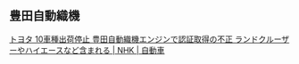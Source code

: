 ## 豊田自動織機

[トヨタ 10車種出荷停止 豊田自動織機エンジンで認証取得の不正 ランドクルーザーやハイエースなど含まれる | NHK | 自動車](https://www3.nhk.or.jp/news/html/20240129/k10014339221000.html)
